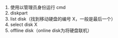 1. 使用以管理员身份运行 cmd
2. diskpart
3. list disk（找到移动硬盘的编号 X，一般是最后一个）
4. select disk X
5. offline disk（online disk为将硬盘联机）
